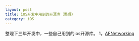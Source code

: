 ```yaml
---
layout: post
title: iOS开发中用到的开源库（整理）
category: iOS
---
```


整理下三年开发中，一些自己用到的ios开源库。
1，[AFNetworking](https://github.com/AFNetworking/AFNetworking)  
<div class="message">
</div>